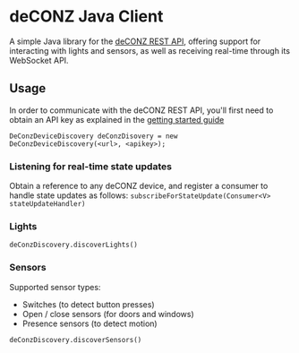 # deCONZ Java Client

A simple Java library for the [deCONZ REST API](https://dresden-elektronik.github.io/deconz-rest-doc),
offering support for interacting with lights and sensors, as well as receiving real-time through its
WebSocket API.

## Usage

In order to communicate with the deCONZ REST API, you'll first need to obtain an API key as explained in the
[getting started guide](https://dresden-elektronik.github.io/deconz-rest-doc/getting_started)

`DeConzDeviceDiscovery deConzDisovery = new DeConzDeviceDiscovery(<url>, <apikey>);`

### Listening for real-time state updates

Obtain a reference to any deCONZ device, and register a consumer to handle state updates as follows:
`subscribeForStateUpdate(Consumer<V> stateUpdateHandler)`

### Lights
`deConzDiscovery.discoverLights()`

### Sensors
Supported sensor types:
* Switches (to detect button presses)
* Open / close sensors (for doors and windows)
* Presence sensors (to detect motion)

`deConzDiscovery.discoverSensors()`